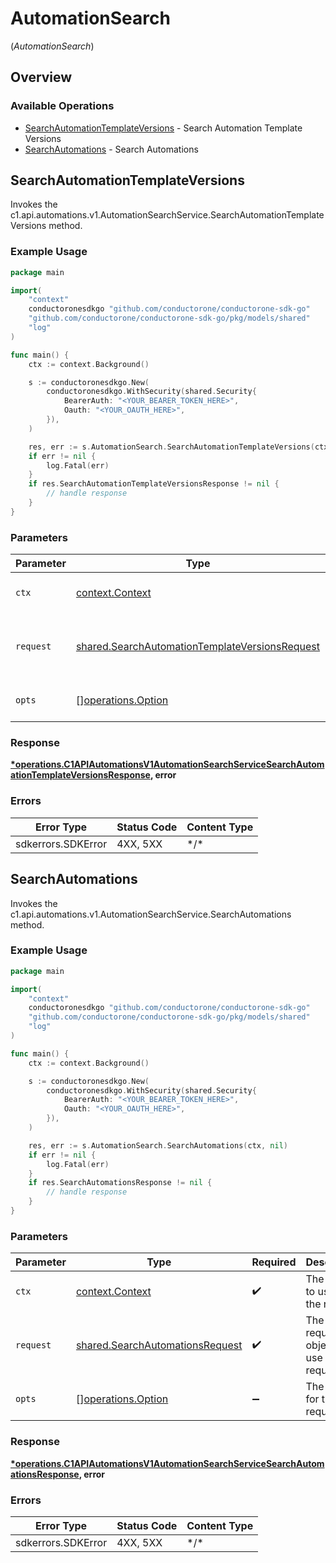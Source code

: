 # AutomationSearch
(*AutomationSearch*)

## Overview

### Available Operations

* [SearchAutomationTemplateVersions](#searchautomationtemplateversions) - Search Automation Template Versions
* [SearchAutomations](#searchautomations) - Search Automations

## SearchAutomationTemplateVersions

Invokes the c1.api.automations.v1.AutomationSearchService.SearchAutomationTemplateVersions method.

### Example Usage

<!-- UsageSnippet language="go" operationID="c1.api.automations.v1.AutomationSearchService.SearchAutomationTemplateVersions" method="post" path="/api/v1/automation_versions/search" -->
```go
package main

import(
	"context"
	conductoronesdkgo "github.com/conductorone/conductorone-sdk-go"
	"github.com/conductorone/conductorone-sdk-go/pkg/models/shared"
	"log"
)

func main() {
    ctx := context.Background()

    s := conductoronesdkgo.New(
        conductoronesdkgo.WithSecurity(shared.Security{
            BearerAuth: "<YOUR_BEARER_TOKEN_HERE>",
            Oauth: "<YOUR_OAUTH_HERE>",
        }),
    )

    res, err := s.AutomationSearch.SearchAutomationTemplateVersions(ctx, nil)
    if err != nil {
        log.Fatal(err)
    }
    if res.SearchAutomationTemplateVersionsResponse != nil {
        // handle response
    }
}
```

### Parameters

| Parameter                                                                                                            | Type                                                                                                                 | Required                                                                                                             | Description                                                                                                          |
| -------------------------------------------------------------------------------------------------------------------- | -------------------------------------------------------------------------------------------------------------------- | -------------------------------------------------------------------------------------------------------------------- | -------------------------------------------------------------------------------------------------------------------- |
| `ctx`                                                                                                                | [context.Context](https://pkg.go.dev/context#Context)                                                                | :heavy_check_mark:                                                                                                   | The context to use for the request.                                                                                  |
| `request`                                                                                                            | [shared.SearchAutomationTemplateVersionsRequest](../../pkg/models/shared/searchautomationtemplateversionsrequest.md) | :heavy_check_mark:                                                                                                   | The request object to use for the request.                                                                           |
| `opts`                                                                                                               | [][operations.Option](../../pkg/models/operations/option.md)                                                         | :heavy_minus_sign:                                                                                                   | The options for this request.                                                                                        |

### Response

**[*operations.C1APIAutomationsV1AutomationSearchServiceSearchAutomationTemplateVersionsResponse](../../pkg/models/operations/c1apiautomationsv1automationsearchservicesearchautomationtemplateversionsresponse.md), error**

### Errors

| Error Type         | Status Code        | Content Type       |
| ------------------ | ------------------ | ------------------ |
| sdkerrors.SDKError | 4XX, 5XX           | \*/\*              |

## SearchAutomations

Invokes the c1.api.automations.v1.AutomationSearchService.SearchAutomations method.

### Example Usage

<!-- UsageSnippet language="go" operationID="c1.api.automations.v1.AutomationSearchService.SearchAutomations" method="post" path="/api/v1/automations/search" -->
```go
package main

import(
	"context"
	conductoronesdkgo "github.com/conductorone/conductorone-sdk-go"
	"github.com/conductorone/conductorone-sdk-go/pkg/models/shared"
	"log"
)

func main() {
    ctx := context.Background()

    s := conductoronesdkgo.New(
        conductoronesdkgo.WithSecurity(shared.Security{
            BearerAuth: "<YOUR_BEARER_TOKEN_HERE>",
            Oauth: "<YOUR_OAUTH_HERE>",
        }),
    )

    res, err := s.AutomationSearch.SearchAutomations(ctx, nil)
    if err != nil {
        log.Fatal(err)
    }
    if res.SearchAutomationsResponse != nil {
        // handle response
    }
}
```

### Parameters

| Parameter                                                                              | Type                                                                                   | Required                                                                               | Description                                                                            |
| -------------------------------------------------------------------------------------- | -------------------------------------------------------------------------------------- | -------------------------------------------------------------------------------------- | -------------------------------------------------------------------------------------- |
| `ctx`                                                                                  | [context.Context](https://pkg.go.dev/context#Context)                                  | :heavy_check_mark:                                                                     | The context to use for the request.                                                    |
| `request`                                                                              | [shared.SearchAutomationsRequest](../../pkg/models/shared/searchautomationsrequest.md) | :heavy_check_mark:                                                                     | The request object to use for the request.                                             |
| `opts`                                                                                 | [][operations.Option](../../pkg/models/operations/option.md)                           | :heavy_minus_sign:                                                                     | The options for this request.                                                          |

### Response

**[*operations.C1APIAutomationsV1AutomationSearchServiceSearchAutomationsResponse](../../pkg/models/operations/c1apiautomationsv1automationsearchservicesearchautomationsresponse.md), error**

### Errors

| Error Type         | Status Code        | Content Type       |
| ------------------ | ------------------ | ------------------ |
| sdkerrors.SDKError | 4XX, 5XX           | \*/\*              |